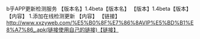 b乎APP更新检测服务
【版本名】1.4beta【版本名】
【版本】1.4beta【版本】
【内容】
1.添加在线检测更新
【内容】
【链接】http://www.xxzyweb.com/%E5%B0%8F%E7%86%8AVIP%E5%BD%B1%E8%A7%86_.apk(链接使用自己的链接)【链接】
